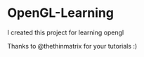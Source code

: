 # OpenGL-Learning
I created this project for learning opengl

Thanks to @thethinmatrix for your tutorials :)
